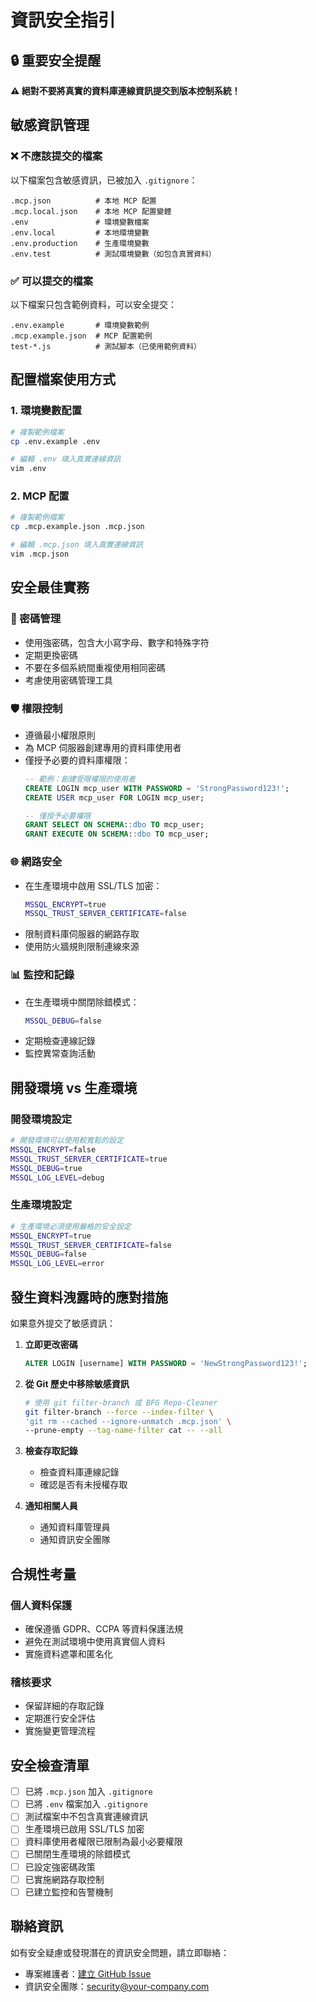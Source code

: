# 資訊安全指引

## 🔒 重要安全提醒

**⚠️ 絕對不要將真實的資料庫連線資訊提交到版本控制系統！**

## 敏感資訊管理

### ❌ 不應該提交的檔案
以下檔案包含敏感資訊，已被加入 `.gitignore`：

```
.mcp.json          # 本地 MCP 配置
.mcp.local.json    # 本地 MCP 配置變體
.env               # 環境變數檔案
.env.local         # 本地環境變數
.env.production    # 生產環境變數
.env.test          # 測試環境變數（如包含真實資料）
```

### ✅ 可以提交的檔案
以下檔案只包含範例資料，可以安全提交：

```
.env.example       # 環境變數範例
.mcp.example.json  # MCP 配置範例
test-*.js          # 測試腳本（已使用範例資料）
```

## 配置檔案使用方式

### 1. 環境變數配置
```bash
# 複製範例檔案
cp .env.example .env

# 編輯 .env 填入真實連線資訊
vim .env
```

### 2. MCP 配置
```bash
# 複製範例檔案
cp .mcp.example.json .mcp.json

# 編輯 .mcp.json 填入真實連線資訊
vim .mcp.json
```

## 安全最佳實務

### 🔐 密碼管理
- 使用強密碼，包含大小寫字母、數字和特殊字符
- 定期更換密碼
- 不要在多個系統間重複使用相同密碼
- 考慮使用密碼管理工具

### 🛡️ 權限控制
- 遵循最小權限原則
- 為 MCP 伺服器創建專用的資料庫使用者
- 僅授予必要的資料庫權限：
  ```sql
  -- 範例：創建受限權限的使用者
  CREATE LOGIN mcp_user WITH PASSWORD = 'StrongPassword123!';
  CREATE USER mcp_user FOR LOGIN mcp_user;
  
  -- 僅授予必要權限
  GRANT SELECT ON SCHEMA::dbo TO mcp_user;
  GRANT EXECUTE ON SCHEMA::dbo TO mcp_user;
  ```

### 🌐 網路安全
- 在生產環境中啟用 SSL/TLS 加密：
  ```bash
  MSSQL_ENCRYPT=true
  MSSQL_TRUST_SERVER_CERTIFICATE=false
  ```
- 限制資料庫伺服器的網路存取
- 使用防火牆規則限制連線來源

### 📊 監控和記錄
- 在生產環境中關閉除錯模式：
  ```bash
  MSSQL_DEBUG=false
  ```
- 定期檢查連線記錄
- 監控異常查詢活動

## 開發環境 vs 生產環境

### 開發環境設定
```bash
# 開發環境可以使用較寬鬆的設定
MSSQL_ENCRYPT=false
MSSQL_TRUST_SERVER_CERTIFICATE=true
MSSQL_DEBUG=true
MSSQL_LOG_LEVEL=debug
```

### 生產環境設定
```bash
# 生產環境必須使用嚴格的安全設定
MSSQL_ENCRYPT=true
MSSQL_TRUST_SERVER_CERTIFICATE=false
MSSQL_DEBUG=false
MSSQL_LOG_LEVEL=error
```

## 發生資料洩露時的應對措施

如果意外提交了敏感資訊：

1. **立即更改密碼**
   ```sql
   ALTER LOGIN [username] WITH PASSWORD = 'NewStrongPassword123!';
   ```

2. **從 Git 歷史中移除敏感資訊**
   ```bash
   # 使用 git filter-branch 或 BFG Repo-Cleaner
   git filter-branch --force --index-filter \
   'git rm --cached --ignore-unmatch .mcp.json' \
   --prune-empty --tag-name-filter cat -- --all
   ```

3. **檢查存取記錄**
   - 檢查資料庫連線記錄
   - 確認是否有未授權存取

4. **通知相關人員**
   - 通知資料庫管理員
   - 通知資訊安全團隊

## 合規性考量

### 個人資料保護
- 確保遵循 GDPR、CCPA 等資料保護法規
- 避免在測試環境中使用真實個人資料
- 實施資料遮罩和匿名化

### 稽核要求
- 保留詳細的存取記錄
- 定期進行安全評估
- 實施變更管理流程

## 安全檢查清單

- [ ] 已將 `.mcp.json` 加入 `.gitignore`
- [ ] 已將 `.env` 檔案加入 `.gitignore`
- [ ] 測試檔案中不包含真實連線資訊
- [ ] 生產環境已啟用 SSL/TLS 加密
- [ ] 資料庫使用者權限已限制為最小必要權限
- [ ] 已關閉生產環境的除錯模式
- [ ] 已設定強密碼政策
- [ ] 已實施網路存取控制
- [ ] 已建立監控和告警機制

## 聯絡資訊

如有安全疑慮或發現潛在的資訊安全問題，請立即聯絡：

- 專案維護者：[建立 GitHub Issue](https://github.com/your-repo/issues)
- 資訊安全團隊：security@your-company.com